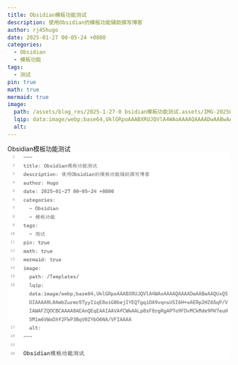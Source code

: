 ```yaml
---
title: Obsidian模板功能测试
description: 使用Obsidian的模板功能辅助撰写博客
author: rj45hugo
date: 2025-01-27 00-05-24 +0800
categories:
  - Obsidian
  - 模板功能
tags:
  - 测试
pin: true
math: true
mermaid: true
image:
  path: /assets/blog_res/2025-1-27-0 bsidian模板功能测试.assets/IMG-20250127002609873
  lqip: data:image/webp;base64,UklGRpoAAABXRUJQVlA4WAoAAAAQAAAADwAABwAAQUxQSDIAAAARL0AmbZurmr57yyIiqE8oiG0bejIYEQTgqiDA9vqnsUSI6H+oAERp2HZ65qP/VIAWAFZQOCBCAAAA8AEAnQEqEAAIAAVAfCWkAALp8sF8rgRgAP7o9FDvMCkMde9PK7euH5M1m6VWoDXf2FkP3BqV0ZYbO6NA/VFIAAAA
  alt:
---
```


Obsidian模板功能测试
![](assets/blog_res/2025-1-27-Obsidian模板功能测试.assets/IMG-20250127002609873.png)
